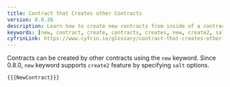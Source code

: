 ```yaml
---
title: Contract that Creates other Contracts
version: 0.8.26
description: Learn how to create new contracts from inside of a contract with Solidity
keywords: [new, contract, create, contracts, creates, new, create2, salt]
cyfrinLink: https://www.cyfrin.io/glossary/contract-that-creates-other-contracts-solidity-code-example
---
```


Contracts can be created by other contracts using the `new` keyword. Since 0.8.0, `new` keyword supports `create2` feature by specifying `salt` options.

```solidity
{{{NewContract}}}
```
